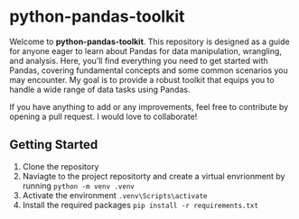 # python-pandas-toolkit

Welcome to **python-pandas-toolkit**. This repository is designed as a guide for anyone eager to learn about Pandas for data manipulation, wrangling, and analysis. Here, you’ll find everything you need to get started with Pandas, covering fundamental concepts and some common scenarios you may encounter. My goal is to provide a robust toolkit that equips you to handle a wide range of data tasks using Pandas.

If you have anything to add or any improvements, feel free to contribute by opening a pull request. I would love to collaborate!

## Getting Started

1. Clone the repository
2. Naviagte to the project repositorty and create a virtual envrionment by running `python -m venv .venv`
3. Activate the environment `.venv\Scripts\activate`
4. Install the required packages `pip install -r requirements.txt`
